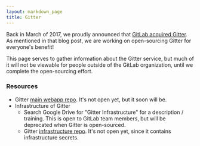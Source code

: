 ```yaml
---
layout: markdown_page
title: Gitter
---
```


Back in March of 2017, we proudly announced that [GitLab acquired Gitter](/2017/03/15/gitter-acquisition/index.html.md). As mentioned
in that blog post, we are working on open-sourcing Gitter for everyone's
benefit!

This page serves to gather information about the Gitter service, but much of it
will not be viewable for people outside of the GitLab organization, until we
complete the open-sourcing effort.

### Resources

- Gitter [main webapp repo](https://gitlab.com/gitlab-org/gitter/webapp/index.html.md). It's
not open yet, but it soon will be.
- Infrastructure of Gitter
   - Search Google Drive for "Gitter Infrastructure" for a description /
   training. This is open to GitLab team members, but will be deprecated when
   Gitter is open-sourced.
   - Gitter [infrastructure repo](https://gitlab.com/gitterHQ/devops/index.html.md). It's
   not open yet, since it contains infrastructure secrets.
